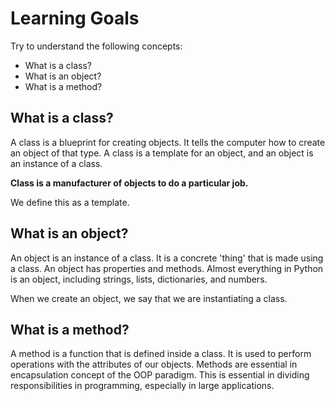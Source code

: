 # Learning Goals

Try to understand the following concepts:

-  What is a class?
- What is an object?
- What is a method?


## What is a class?

A class is a blueprint for creating objects. It tells the computer how to create an object of that type. A class is a template for an object, and an object is an instance of a class.

__Class is a manufacturer of objects to do a particular job.__

We define this as a template.


## What is an object?

An object is an instance of a class. It is a concrete 'thing' that is made using a class. An object has properties and methods. Almost everything in Python is an object, including strings, lists, dictionaries, and numbers.

When we create an object, we say that we are instantiating a class.


## What is a method?

A method is a function that is defined inside a class. It is used to perform operations with the attributes of our objects. Methods are essential in encapsulation concept of the OOP paradigm. This is essential in dividing responsibilities in programming, especially in large applications.